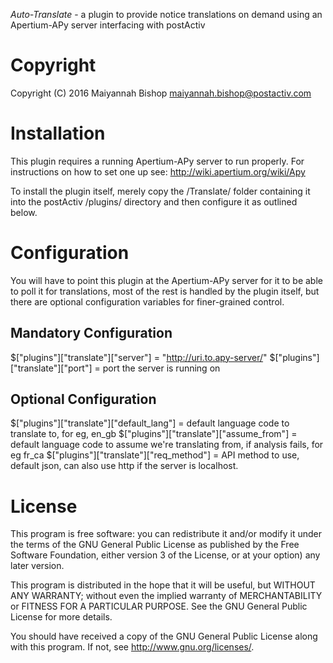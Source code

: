 *Auto-Translate* - a plugin to provide notice translations on demand using an
Apertium-APy server interfacing with postActiv

# Copyright
Copyright (C) 2016 Maiyannah Bishop <maiyannah.bishop@postactiv.com>

# Installation

This plugin requires a running Apertium-APy server to run properly.  For
instructions on how to set one up see: http://wiki.apertium.org/wiki/Apy

To install the plugin itself, merely copy the /Translate/ folder containing
it into the postActiv /plugins/ directory and then configure it as outlined
below.

# Configuration

You will have to point this plugin at the Apertium-APy server for it to be
able to poll it for translations, most of the rest is handled by the plugin
itself, but there are optional configuration variables for finer-grained
control.

## Mandatory Configuration

$["plugins"]["translate"]["server"] = "http://uri.to.apy-server/"
$["plugins"]["translate"]["port"] = port the server is running on

## Optional Configuration
$["plugins"]["translate"]["default_lang"] = default language code to 
   translate to, for eg, en_gb
$["plugins"]["translate"]["assume_from"] = default language code to
   assume we're translating from, if analysis fails, for eg fr_ca
$["plugins"]["translate"]["req_method"] = API method to use, default json,
   can also use http if the server is localhost.

# License

This program is free software: you can redistribute it and/or modify it 
under the terms of the GNU General Public License as published by the Free 
Software Foundation, either version 3 of the License, or at your option) 
any later version.

This program is distributed in the hope that it will be useful, but WITHOUT 
ANY WARRANTY; without even the implied warranty of MERCHANTABILITY or FITNESS 
FOR A PARTICULAR PURPOSE.  See the GNU General Public License for more 
details.

You should have received a copy of the GNU General Public License along with 
this program.  If not, see <http://www.gnu.org/licenses/>.